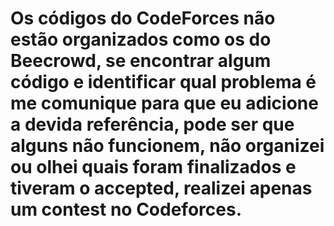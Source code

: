 <!-- @format -->

# Os códigos do CodeForces não estão organizados como os do Beecrowd, se encontrar algum código e identificar qual problema é me comunique para que eu adicione a devida referência, pode ser que alguns não funcionem, não organizei ou olhei quais foram finalizados e tiveram o accepted, realizei apenas um contest no Codeforces.
